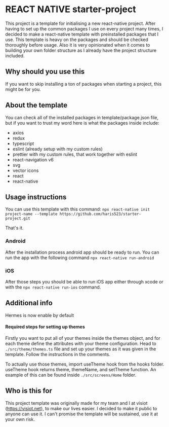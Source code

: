 # REACT NATIVE starter-project

This project is a template for initialising a new react-native project.
After having to set up the common packages I use on every project many times, I decided to make a react-native template with preinstalled packages that I use.
This template is heavy on the packages and should be checked thoroughly before usage. Also it is very opinionated when it comes to building your own folder structure as I already have the project structure included.

## Why should you use this

If you want to skip installing a ton of packages when starting a project, this might be for you.

## About the template

You can check all of the installed packages in template/package.json file, but if you want to trust my word here is what the packages inside include:

- axios
- redux
- typescript
- eslint (already setup with my custom rules)
- prettier with my custom rules, that work together with eslint
- react-navigation v6
- svg
- vector icons
- react
- react-native

## Usage instructions

You can use this template with this command: `npx react-native init project-name --template https://github.com/haris523/starter-project.git`

That's it.

### Android

After the installation process android app should be ready to run.
You can run the app with the following command `npx react-native run-android`

### iOS

After those steps you should be able to run iOS app either through xcode or with the `npx react-native run-ios` command.

## Additional info

Hermes is now enable by default

#### Required steps for setting up themes

Firstly you want to put all of your themes inside the themes object, and for each theme define the attributes with your theme configuration. Head to `./src/theme/themes.ts` file and set up your themes as it was given in the template. Follow the instructions in the comments.

To actually use those themes, import useTheme hook from the hooks folder. useTheme hook returns theme, themeName, and setTheme function. An example of this can be found inside `./src/screens/Home` folder.

## Who is this for

This project template was originally made for my team and I at visiot (https://visiot.net), to make our lives easier.
I decided to make it public to anyone can use it. I can't promise the template will be sustained, use it at your own risk.
